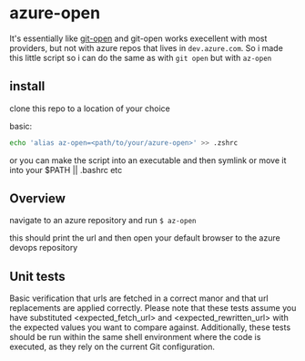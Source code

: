 # azure-open

It's essentially like [git-open](https://github.com/paulirish/git-open) and
git-open works execellent with most providers, but not with azure repos that
lives in `dev.azure.com`. So i made this little script so i can do the same as
with `git open` but with `az-open`

## install

clone this repo to a location of your choice

basic:

```bash
echo 'alias az-open=<path/to/your/azure-open>' >> .zshrc
```

or you can make the script into an executable and then symlink or move it into
your $PATH || .bashrc etc

## Overview

navigate to an azure repository and run `$ az-open`

this should print the url and then open your default browser to the azure devops
repository

## Unit tests

Basic verification that urls are fetched in a correct manor and that url
replacements are applied correctly. Please note that these tests assume you have
substituted <expected_fetch_url> and <expected_rewritten_url> with the expected
values you want to compare against. Additionally, these tests should be run
within the same shell environment where the code is executed, as they rely on
the current Git configuration.
